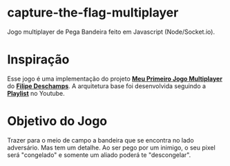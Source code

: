 # capture-the-flag-multiplayer
Jogo multiplayer de Pega Bandeira feito em Javascript (Node/Socket.io). 

# Inspiração
Esse jogo é uma implementação do projeto **[Meu Primeiro Jogo Multiplayer](https://github.com/filipedeschamps/meu-primeiro-jogo-multiplayer)** do **[Filipe Deschamps](https://github.com/filipedeschamps)**. A arquitetura base foi desenvolvida seguindo a **[Playlist](https://youtu.be/0sTfIZvjYJk)** no Youtube.

# Objetivo do Jogo
Trazer para o meio de campo a bandeira que se encontra no lado adversário. Mas tem um detalhe. Ao ser pego por um inimigo, o seu pixel será "congelado" e somente um aliado poderá te "descongelar".

